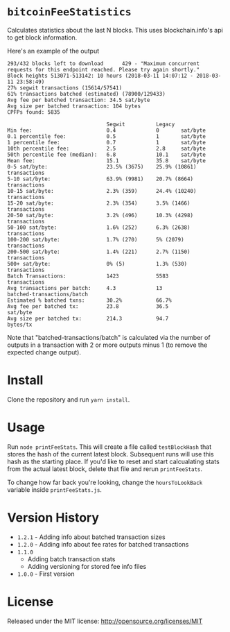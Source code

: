 
`bitcoinFeeStatistics`
=====

Calculates statistics about the last N blocks. This uses blockchain.info's api to get block information.

Here's an example of the output

```
293/432 blocks left to download      429 - "Maximum concurrent requests for this endpoint reached. Please try again shortly."
Block heights 513071-513142: 10 hours (2018-03-11 14:07:12 - 2018-03-11 23:58:49)
27% segwit transactions (15614/57541)
61% transactions batched (estimated) (78900/129433)
Avg fee per batched transaction: 34.5 sat/byte
Avg size per batched transaction: 104 bytes
CPFPs found: 5835

                                Segwit          Legacy
Min fee:                        0.4             0       sat/byte
0.1 percentile fee:             0.5             1       sat/byte
1 percentile fee:               0.7             1       sat/byte
10th percentile fee:            2.5             2.8     sat/byte
50th percentile fee (median):   6.8             10.1    sat/byte
Mean fee:                       15.1            35.8    sat/byte
0-5 sat/byte:                   23.5% (3675)    25.9% (10861)   transactions
5-10 sat/byte:                  63.9% (9981)    20.7% (8664)    transactions
10-15 sat/byte:                 2.3% (359)      24.4% (10240)   transactions
15-20 sat/byte:                 2.3% (354)      3.5% (1466)     transactions
20-50 sat/byte:                 3.2% (496)      10.3% (4298)    transactions
50-100 sat/byte:                1.6% (252)      6.3% (2638)     transactions
100-200 sat/byte:               1.7% (270)      5% (2079)       transactions
200-500 sat/byte:               1.4% (221)      2.7% (1150)     transactions
500+ sat/byte:                  0% (5)          1.3% (530)      transactions
Batch Transactions:             1423            5583            transactions
Avg transactions per batch:     4.3             13              batched-transactions/batch
Estimated % batched txns:       30.2%           66.7%
Avg fee per batched tx:         23.8            36.5            sat/byte
Avg size per batched tx:        214.3           94.7            bytes/tx
```

Note that "batched-transactions/batch" is calculated via the number of outputs in a transaction with 2 or more outputs minus 1 (to remove the expected change output).

Install
=======

Clone the repository and run `yarn install`.

Usage
======

Run `node printFeeStats`. This will create a file called `testBlockHash` that stores the hash of the current latest block. Subsequent runs will use this hash as the starting place. If you'd like to reset and start calcualating stats from the actual latest block, delete that file and rerun `printFeeStats`.

To change how far back you're looking, change the `hoursToLookBack` variable inside `printFeeStats.js`.

Version History
===============

* `1.2.1` - Adding info about batched transaction sizes
* `1.2.0` - Adding info about fee rates for batched transactions
* `1.1.0`
    * Adding batch transaction stats
    * Adding versioning for stored fee info files
* `1.0.0` - First version

License
=======
Released under the MIT license: http://opensource.org/licenses/MIT
